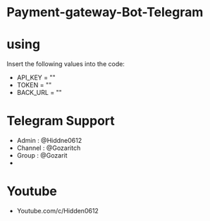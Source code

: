 # Payment-gateway-Bot-Telegram

# using
Insert the following values into the code:
* API_KEY = ""
* TOKEN = ""
* BACK_URL = ""


# Telegram Support 
* Admin : @Hiddne0612
* Channel : @Gozaritch
* Group : @Gozarit
* 
# Youtube
* Youtube.com/c/Hidden0612
